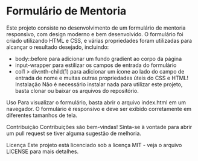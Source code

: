 # Formulário de Mentoria
Este projeto consiste no desenvolvimento de um formulário de mentoria responsivo, com design moderno e bem desenvolvido. O formulário foi criado utilizando HTML e CSS, e várias propriedades foram utilizadas para alcançar o resultado desejado, incluindo:

- body::before para adicionar um fundo gradient ao corpo da página
- input-wrapper para estilizar os campos de entrada do formulário
- col1 > div:nth-child(1) para adicionar um ícone ao lado do campo de entrada de nome
e muitas outras propriedades úteis do CSS e HTML!
Instalação
Não é necessário instalar nada para utilizar este projeto, basta clonar ou baixar os arquivos do repositório.

Uso
Para visualizar o formulário, basta abrir o arquivo index.html em um navegador. O formulário é responsivo e deve ser exibido corretamente em diferentes tamanhos de tela.

Contribuição
Contribuições são bem-vindas! Sinta-se à vontade para abrir um pull request se tiver alguma sugestão de melhoria.

Licença
Este projeto está licenciado sob a licença MIT - veja o arquivo LICENSE para mais detalhes.
